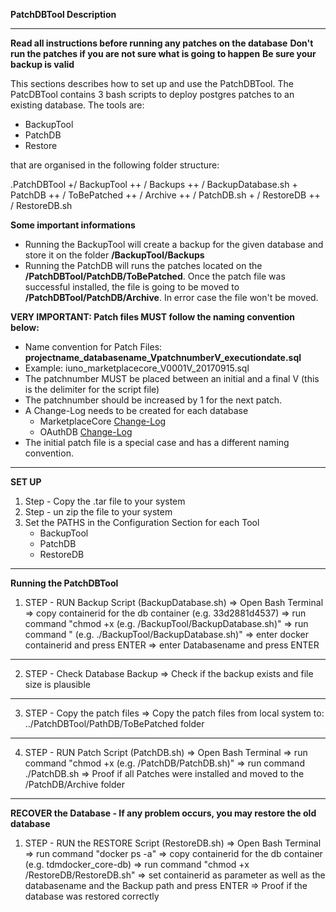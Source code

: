 **PatchDBTool Description**
* * * * * * * *
**Read all instructions before running any patches on the database**
**Don't run the patches if you are not sure what is going to happen**
**Be sure your backup is valid**


This sections describes how to set up and use the PatchDBTool. The PatcDBTool contains 3 bash scripts to deploy postgres patches to an existing database. The tools
are:
- BackupTool
- PatchDB
- Restore

that are organised in the following folder structure:

.PatchDBTool
    +/ BackupTool
    ++ / Backups
    ++ / BackupDatabase.sh
    + PatchDB
    ++ / ToBePatched
    ++ / Archive
    ++ / PatchDB.sh
    + / RestoreDB
    ++ / RestoreDB.sh

**Some important informations**
- Running the BackupTool will create a backup for the given database and store it on the folder **/BackupTool/Backups**
- Running the PatchDB will runs the patches located on the **/PatchDBTool/PatchDB/ToBePatched**. Once the patch file was successful installed, the file is going to be moved to **/PatchDBTool/PatchDB/Archive**. In error case the file won't be moved.

**VERY IMPORTANT: Patch files MUST follow the naming convention below:**
- Name convention for Patch Files: **projectname_databasename_VpatchnumberV_executiondate.sql**
- Example: iuno_marketplacecore_V0001V_20170915.sql
- The patchnumber MUST be placed between an initial and a final V (this is the delimiter for the script file)
- The patchnumber should be increased by 1 for the next patch.
- A Change-Log needs to be created for each database
    - MarketplaceCore [Change-Log](https://github.com/IUNO-TDM)
    - OAuthDB [Change-Log](https://github.com/IUNO-TDM)
- The initial patch file is a special case and has a different naming convention.

* * * * * * * * *
**SET UP**

1. Step - Copy the .tar file to your system
2. Step - un zip the file to your system
3. Set the PATHS in the Configuration Section for each Tool
    - BackupTool
    - PatchDB
    - RestoreDB

* * * * * * * * *

**Running the PatchDBTool**
1. STEP - RUN Backup Script (BackupDatabase.sh)
=> Open Bash Terminal
=> copy containerid for the db container (e.g. 33d2881d4537)
=> run command "chmod +x <pathToBackupScript> (e.g. /BackupTool/BackupDatabase.sh)"
=> run command "<pathToBackupScript> (e.g. ./BackupTool/BackupDatabase.sh)"
=> enter docker containerid and press ENTER
=> enter Databasename and press ENTER
* * * * * * * * *
2. STEP - Check Database Backup
=> Check if the backup exists and file size is plausible
* * * * * * * * *
3. STEP - Copy the patch files
=> Copy the patch files from local system to: ../PatchDBTool/PathDB/ToBePatched folder
* * * * * * * * *
4. STEP - RUN Patch Script (PatchDB.sh)
=> Open Bash Terminal
=> run command "chmod +x <pathToPatchDBTool> (e.g. /PatchDB/PatchDB.sh)"
=> run command ./PatchDB.sh
=> Proof if all Patches were installed and moved to the /PatchDB/Archive folder
* * * * * * * * *
**RECOVER the Database - If any problem occurs, you may restore the old database**
1. STEP - RUN the RESTORE Script (RestoreDB.sh)
=> Open Bash Terminal
=> run command "docker ps -a"
=> copy containerid for the db container (e.g. tdmdocker_core-db)
=> run command "chmod +x /RestoreDB/RestoreDB.sh"
=> set containerid as parameter as well as the databasename and the Backup path and press ENTER
=> Proof if the database was restored correctly

